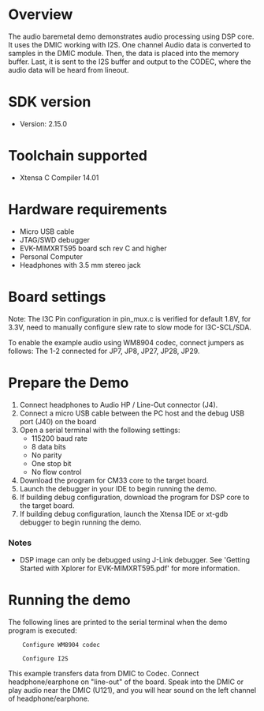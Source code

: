 Overview
========
The audio baremetal demo demonstrates audio processing using DSP core.
It uses the DMIC working with I2S. One channel Audio data is converted to samples in the DMIC module.
Then, the data is placed into the memory buffer. Last, it is sent to the I2S
buffer and output to the CODEC, where the audio data will be heard from lineout.

SDK version
===========
- Version: 2.15.0

Toolchain supported
===================
- Xtensa C Compiler  14.01

Hardware requirements
=====================
- Micro USB cable
- JTAG/SWD debugger
- EVK-MIMXRT595 board sch rev C and higher
- Personal Computer
- Headphones with 3.5 mm stereo jack

Board settings
==============
Note: The I3C Pin configuration in pin_mux.c is verified for default 1.8V, for 3.3V,
need to manually configure slew rate to slow mode for I3C-SCL/SDA.

To enable the example audio using WM8904 codec, connect jumpers as follows:
The 1-2 connected for JP7, JP8, JP27, JP28, JP29.

Prepare the Demo
================
1.  Connect headphones to Audio HP / Line-Out connector (J4).
2.  Connect a micro USB cable between the PC host and the debug USB port (J40) on the board
3.  Open a serial terminal with the following settings:
    - 115200 baud rate
    - 8 data bits
    - No parity
    - One stop bit
    - No flow control
4.  Download the program for CM33 core to the target board.
5.  Launch the debugger in your IDE to begin running the demo.
6.  If building debug configuration, download the program for DSP core to the target board.
7.  If building debug configuration, launch the Xtensa IDE or xt-gdb debugger to
begin running the demo.

### Notes
- DSP image can only be debugged using J-Link debugger. See
'Getting Started with Xplorer for EVK-MIMXRT595.pdf' for more information.

Running the demo
================
The following lines are printed to the serial terminal when the demo program is executed:
```
    Configure WM8904 codec

    Configure I2S
```

This example transfers data from DMIC to Codec. Connect headphone/earphone on "line-out" of
the board. Speak into the DMIC or play audio near the DMIC (U121), and you will hear sound
on the left channel of headphone/earphone.

